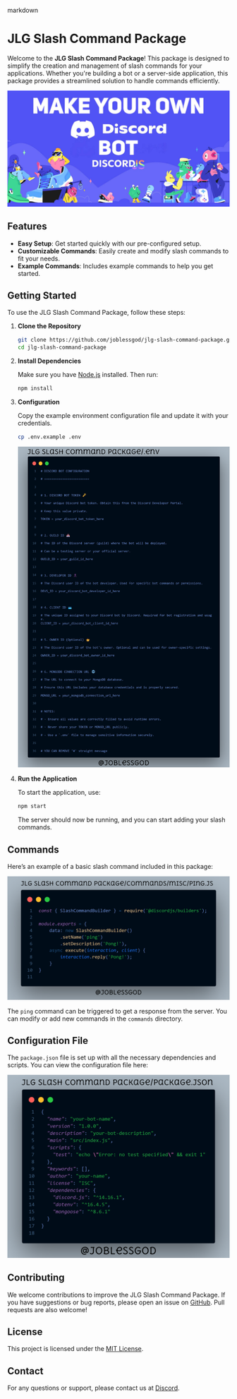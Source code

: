 markdown
# JLG Slash Command Package

Welcome to the **JLG Slash Command Package**! This package is designed to simplify the creation and management of slash commands for your applications. Whether you're building a bot or a server-side application, this package provides a streamlined solution to handle commands efficiently.

![Banner](./public/banner.jpg)

## Features

- **Easy Setup**: Get started quickly with our pre-configured setup.
- **Customizable Commands**: Easily create and modify slash commands to fit your needs.
- **Example Commands**: Includes example commands to help you get started.

## Getting Started

To use the JLG Slash Command Package, follow these steps:

1. **Clone the Repository**

   ```bash
   git clone https://github.com/joblessgod/jlg-slash-command-package.git
   cd jlg-slash-command-package
   ```

2. **Install Dependencies**

   Make sure you have [Node.js](https://nodejs.org/) installed. Then run:

   ```bash
   npm install
   ```

3. **Configuration**

   Copy the example environment configuration file and update it with your credentials.

   ```bash
   cp .env.example .env
   ```

   ![ENV_EXAMPLE](./public/ENV_EXAMPLE.png)

4. **Run the Application**

   To start the application, use:

   ```bash
   npm start
   ```

   The server should now be running, and you can start adding your slash commands.

## Commands

Here’s an example of a basic slash command included in this package:

![PING_COMMAND_EXAMPLE](./public/PING_COMMAND_EXAMPLE.png)

The `ping` command can be triggered to get a response from the server. You can modify or add new commands in the `commands` directory.

## Configuration File

The `package.json` file is set up with all the necessary dependencies and scripts. You can view the configuration file here:

![PACKAGE_JSON](./public/PACKAGE_JSON.png)

## Contributing

We welcome contributions to improve the JLG Slash Command Package. If you have suggestions or bug reports, please open an issue on [GitHub](https://github.com/joblessgod/jlg-slash-command-package/issues). Pull requests are also welcome!

## License

This project is licensed under the [MIT License](LICENSE).

## Contact

For any questions or support, please contact us at [Discord](https://discord.gg/CxCssZH4xk ).